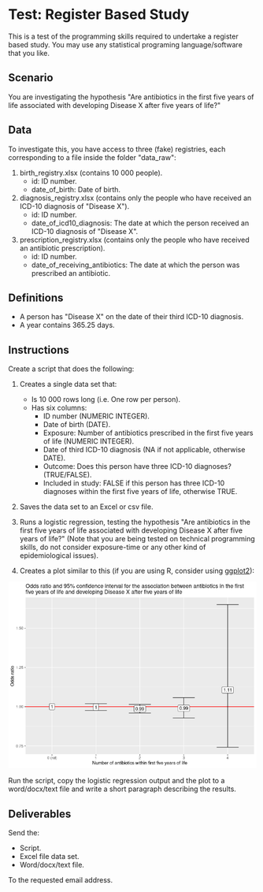 # Test: Register Based Study

This is a test of the programming skills required to undertake a register based study. You may use any statistical programing language/software that you like.

## Scenario

You are investigating the hypothesis "Are antibiotics in the first five years of life associated with developing Disease X after five years of life?"

## Data

To investigate this, you have access to three (fake) registries, each corresponding to a file inside the folder "data_raw":

1.  birth_registry.xlsx (contains 10 000 people).
    -   id: ID number.
    -   date_of_birth: Date of birth.
2.  diagnosis_registry.xlsx (contains only the people who have received an ICD-10 diagnosis of "Disease X").
    -   id: ID number.
    -   date_of_icd10_diagnosis: The date at which the person received an ICD-10 diagnosis of "Disease X".
3.  prescription_registry.xlsx (contains only the people who have received an antibiotic prescription).
    -   id: ID number.
    -   date_of_receiving_antibiotics: The date at which the person was prescribed an antibiotic.

## Definitions

- A person has "Disease X" on the date of their third ICD-10 diagnosis.
- A year contains 365.25 days.

## Instructions

Create a script that does the following:

1.  Creates a single data set that:

    -   Is 10 000 rows long (i.e. One row per person).
    -   Has six columns:
        -   ID number (NUMERIC INTEGER).
        -   Date of birth (DATE).
        -   Exposure: Number of antibiotics prescribed in the first five years of life (NUMERIC INTEGER).
        -   Date of third ICD-10 diagnosis (NA if not applicable, otherwise DATE).
        -   Outcome: Does this person have three ICD-10 diagnoses? (TRUE/FALSE).
        -   Included in study: FALSE if this person has three ICD-10 diagnoses within the first five years of life, otherwise TRUE.

2.  Saves the data set to an Excel or csv file.

3.  Runs a logistic regression, testing the hypothesis "Are antibiotics in the first five years of life associated with developing Disease X after five years of life?" (Note that you are being tested on technical programming skills, do not consider exposure-time or any other kind of epidemiological issues).

4.  Creates a plot similar to this (if you are using R, consider using [ggplot2](https://ggplot2.tidyverse.org)):

![](output.png)

Run the script, copy the logistic regression output and the plot to a word/docx/text file and write a short paragraph describing the results.

## Deliverables

Send the:

-   Script.
-   Excel file data set.
-   Word/docx/text file.

To the requested email address.
